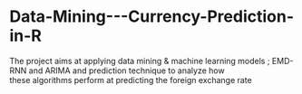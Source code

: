 # Data-Mining---Currency-Prediction-in-R
The project aims at applying data mining & machine learning models ; EMD-RNN and ARIMA and prediction technique to analyze how             
these algorithms perform at predicting the foreign exchange rate
